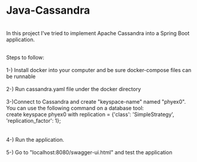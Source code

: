 # Java-Cassandra
<br>In this project I've tried to implement Apache Cassandra into a Spring Boot application.</br>

<br>Steps to follow:</br>
<br>1-) Install docker into your computer and be sure docker-compose files can be runnable</br>
<br>2-) Run cassandra.yaml file under the docker directory</br>
<br>3-)Connect to Cassandra and create "keyspace-name" named "phyex0". You can use the following command on a database tool:
<br> create keyspace phyex0 with replication = {'class': 'SimpleStrategy', 'replication_factor': 1};</br> </br>
<br>4-) Run the application.</br>
<br>5-) Go to "localhost:8080/swagger-ui.html" and test the application</br>
